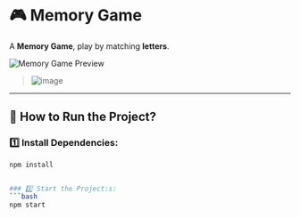 # 🎮 Memory Game

A **Memory Game**, play by matching **letters**.

![Memory Game Preview](https://via.placeholder.com/800x400?text=Preview+of+the+Game)  
> ![image](https://github.com/user-attachments/assets/9f9e4cc1-df3c-4ae0-94bd-b24a7eada712)

---

## 🚀 How to Run the Project?

### 1️⃣ Install Dependencies:
```bash
npm install


### 2️⃣ Start the Project:s:
```bash
npm start
